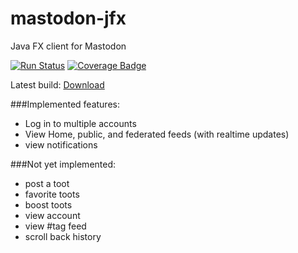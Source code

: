 # mastodon-jfx
Java FX client for Mastodon

[![Run Status](https://api.shippable.com/projects/5963fce801ed240700ba5431/badge?branch=master)](https://app.shippable.com/github/wakingrufus/mastodon-jfx)
[![Coverage Badge](https://api.shippable.com/projects/5963fce801ed240700ba5431/coverageBadge?branch=master)](https://app.shippable.com/github/wakingrufus/mastodon-jfx)

Latest build: [Download](https://s3-us-west-2.amazonaws.com/mastodon-jfx-release/latest.zip)

###Implemented features:
- Log in to multiple accounts
- View Home, public, and federated feeds (with realtime updates)
- view notifications

###Not yet implemented:
- post a toot
- favorite toots
- boost toots
- view account
- view #tag feed
- scroll back history